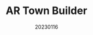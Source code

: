 ---
title: "AR Town Builder"
team: "Saloni Shetye | Mann Merchant | Lakshya Ranwan | Sharvil Survase | Sanat Prasad"
tags: VR Quest Unity

video_provider: "youtube"
video_id:

header:
    teaser: /assets/img/projects/2023/course_project_2.jpg

overview: Add a short description of your project here. Here, you can mention about the type of application or game you have created. You may also mention bout the objectives of your project and the intent behind the concept. You can add certain details about the outcome, such as what the user will experience, in what medium and using what devices.


project-link:

active: "yes"
type: "course"
year: "2023"
date: 20230116

---